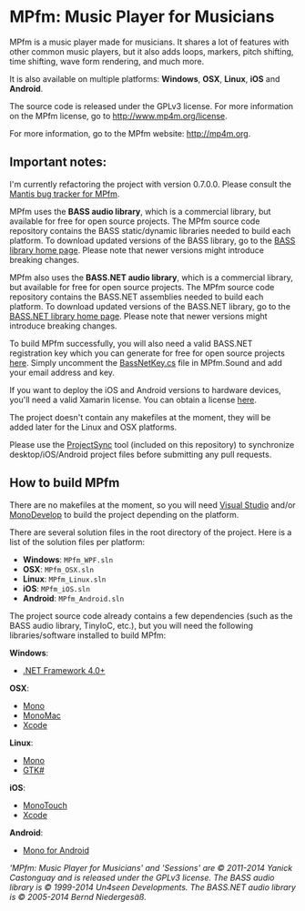 MPfm: Music Player for Musicians
====

MPfm is a music player made for musicians. It shares a lot of features with other common music players, but it also adds loops, markers, pitch shifting, time shifting, wave form rendering, and much more. 

It is also available on multiple platforms: __Windows__, __OSX__, __Linux__, __iOS__ and __Android__. 

The source code is released under the GPLv3 license. For more information on the MPfm license, go to http://www.mp4m.org/license.

For more information, go to the MPfm website: http://mp4m.org.

Important notes:
--

I'm currently refactoring the project with version 0.7.0.0. Please consult the [Mantis bug tracker for MPfm](http://www.mp4m.org/mantis/roadmap_page.php).

MPfm uses the __BASS audio library__, which is a commercial library, but available for free for open source projects. The MPfm source code repository contains the BASS static/dynamic libraries needed to build each platform. To download updated versions of the BASS library, go to the [BASS library home page](http://www.un4seen.com). Please note that newer versions might introduce breaking changes.

MPfm also uses the __BASS.NET audio library__, which is a commercial library, but available for free for open source projects. The MPfm source code repository contains the BASS.NET assemblies needed to build each platform. To download updated versions of the BASS.NET library, go to the [BASS.NET library home page](http://bass.radio42.com). Please note that newer versions might introduce breaking changes. 

To build MPfm successfully, you will also need a valid BASS.NET registration key which you can generate for free for open source projects [here](http://bass.radio42.com/bass_register.html). Simply uncomment the [BassNetKey.cs](MPfm/MPfm.Sound/BassNetKey.cs) file in MPfm.Sound and add your email address and key.

If you want to deploy the iOS and Android versions to hardware devices, you'll need a valid Xamarin license. You can obtain a license [here](http://www.xamarin.com).

The project doesn't contain any makefiles at the moment, they will be added later for the Linux and OSX platforms.

Please use the [ProjectSync](https://github.com/ycastonguay/MPfm/tree/master/ProjectSync) tool (included on this repository) to synchronize desktop/iOS/Android project files before submitting any pull requests.

How to build MPfm
--

There are no makefiles at the moment, so you will need [Visual Studio](http://www.microsoft.com/visualstudio/) and/or [MonoDevelop](http://monodevelop.com/) to build the project depending on the platform.

There are several solution files in the root directory of the project. Here is a list of the solution files per platform:

+  __Windows__: `MPfm_WPF.sln`
+  __OSX__: `MPfm_OSX.sln`
+  __Linux__: `MPfm_Linux.sln`
+  __iOS__: `MPfm_iOS.sln`
+  __Android__: `MPfm_Android.sln`

The project source code already contains a few dependencies (such as the BASS audio library, TinyIoC, etc.), but you will need the following libraries/software installed to build MPfm:

__Windows__:
+ [.NET Framework 4.0+](http://www.microsoft.com/net)

__OSX__:
+ [Mono](http://www.mono-project.com)
+ [MonoMac](https://github.com/mono/monomac)
+ [Xcode](https://developer.apple.com/xcode/)

__Linux__:
+ [Mono](http://www.mono-project.com)
+ [GTK#](http://www.mono-project.com/GtkSharp)

__iOS__:
+ [MonoTouch](http://xamarin.com/monotouch)
+ [Xcode](https://developer.apple.com/xcode/)

__Android__:
+ [Mono for Android](http://xamarin.com/monoforandroid)

*'MPfm: Music Player for Musicians' and 'Sessions' are © 2011-2014 Yanick Castonguay and is released under the GPLv3 license.*
*The BASS audio library is © 1999-2014 Un4seen Developments.*
*The BASS.NET audio library is © 2005-2014 Bernd Niedergesäß.*
